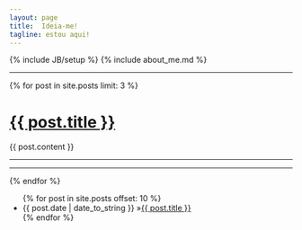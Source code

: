 ```yaml
---
layout: page
title:  Ideia-me!
tagline: estou aqui!
---
```

{% include JB/setup %}
{% include about_me.md %}

--------------

{% for post in site.posts limit: 3 %}
   <h1 class="post"><a class="post" href="{{ post.url }}"> {{ post.title }}</a></h1>
 {{ post.content }}
 <hr />
 <hr />
{% endfor %}
<ul class="posts">
 {% for post in site.posts offset: 10 %}
  <li><span class="post_date">{{ post.date | date_to_string }}</span> &raquo;<a class="post" href="{{ post.url }}">{{ post.title }}</a></li>
 {% endfor %}
</ul>
